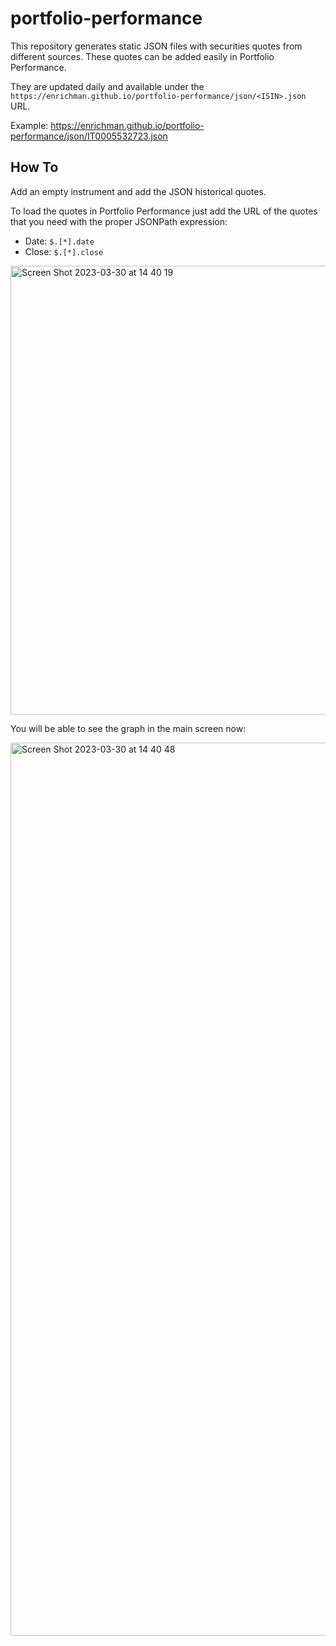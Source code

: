 # portfolio-performance

This repository generates static JSON files with securities quotes from different sources. These quotes can be added easily in Portfolio Performance.

They are updated daily and available under the `https://enrichman.github.io/portfolio-performance/json/<ISIN>.json` URL.

Example: https://enrichman.github.io/portfolio-performance/json/IT0005532723.json

## How To

Add an empty instrument and add the JSON historical quotes.

To load the quotes in Portfolio Performance just add the URL of the quotes that you need with the proper JSONPath expression:

- Date: `$.[*].date`
- Close: `$.[*].close`

<img width="718" alt="Screen Shot 2023-03-30 at 14 40 19" src="https://user-images.githubusercontent.com/1763949/228841363-678aafa9-6ff1-4840-8bd5-17c4ebd25dbb.png">

You will be able to see the graph in the main screen now:

<img width="1429" alt="Screen Shot 2023-03-30 at 14 40 48" src="https://user-images.githubusercontent.com/1763949/228841568-af1baae0-7228-4bd5-bf2d-7a01a9c092ae.png">
